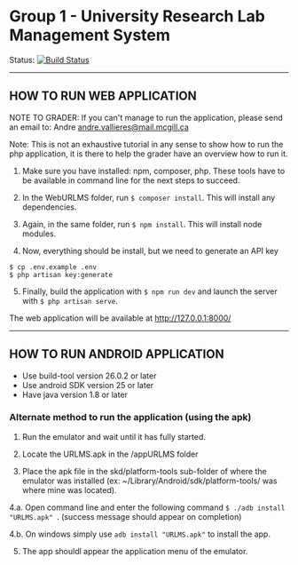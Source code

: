 # Group 1 - University Research Lab Management System

Status:
[![Build Status](https://travis-ci.com/ECSE321-Fall2017/P1.svg?token=t5kUxHm2St2Da9kDdoZM&branch=master)](https://travis-ci.com/ECSE321-Fall2017/P1)

----------------------------------
HOW TO RUN WEB APPLICATION
----------------------------------

NOTE TO GRADER: If you can't manage to run the application, please send an email to:
	Andre	andre.vallieres@mail.mcgill.ca

Note: This is not an exhaustive tutorial in any sense to show how to run the php application, it is there to help the grader have an overview how to run it.

1. Make sure you have installed: npm, composer, php.
These tools have to be available in command line for the next steps to succeed.

2. In the WebURLMS folder, run
```$ composer install```.
This will install any dependencies.

3. Again, in the same folder, run
```$ npm install```.
This will install node modules.

4. Now, everything should be install, but we need to generate an API key
``` 
$ cp .env.example .env
$ php artisan key:generate 
```
 
5. Finally, build the application with
```$ npm run dev```
and launch the server with
```$ php artisan serve```.

The web application will be available at http://127.0.0.1:8000/

----------------------------------
HOW TO RUN ANDROID APPLICATION
----------------------------------

* Use build-tool version 26.0.2 or later
* Use android SDK version 25 or later
* Have java version 1.8 or later

### Alternate method to run the application (using the apk)

1. Run the emulator and wait until it has fully started. 

2. Locate the URLMS.apk in the /appURLMS folder

3. Place the apk file in the skd/platform-tools sub-folder of where the emulator was installed (ex: ~/Library/Android/sdk/platform-tools/ was where mine was located).

4.a. Open command line and enter the following command ```$ ./adb install "URLMS.apk" ```. (success message should appear on completion)

4.b. On windows simply use ```adb install "URLMS.apk"``` to install the app.

5. The app shouldl appear the application menu of the emulator. 
